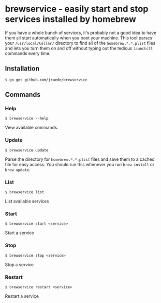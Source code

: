 brewservice - easily start and stop services installed by homebrew
==================================================================

If you have a whole bunch of services, it's probably not a good idea to have them all start automatically when you boot your machine. This tool parses your `/usr/local/Cellar/` directory to find all of the `homebrew.*.*.plist` files and lets you turn them on and off without typing out the tedious `launchctl` commands every time.

## Installation
```
$ go get github.com/jraede/brewservice
```

## Commands
### Help
```
$ brewservice --help
```

View available commands.

### Update
```
$ brewservice update
```

Parse the directory for `homebrew.*.*.plist` files and save them to a cached file for easy access. You should run this whenever you run `brew install` or `brew update`.

### List
```
$ brewservice list
```

List available services

### Start
``` 
$ brewservice start <service>
```

Start a service

### Stop
```
$ brewservice stop <service>
```

Stop a service

### Restart
```
$ brewservice restart <service>
```

Restart a service
